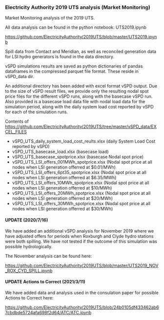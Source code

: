 ### Electricity Authority 2019 UTS analysis (Market Monitoring)

Market Monitoring analysis of the 2019 UTS.

All data analysis can be found in the python notebook: UTS2019.ipynb

https://github.com/ElectricityAuthority/2019UTS/blob/master/UTS2019.ipynb

Spill data from Contact and Meridian, as well as reconciled generation data for LSI hydro generators is found in the data directory.

vSPD simulations results are saved as python dictionaries of pandas dataframes in the compressed parquet file format.  These reside in vSPD_data dir.

An additional directory has been added with excel format vSPD output.  Due to the size of vSPD result files, we provide only the resulting nodal spot price files for the different vSPD runs, along with the basecase vSPD run.  Also provided is a basecase load data file with nodal load data for the simulation period, along with the daily system load cost reported by vSPD for each of the simulation runs.

Contents of https://github.com/ElectricityAuthority/2019UTS/tree/master/vSPD_data/EXCEL_FILES

  
  - vSPD_UTS_daily_system_load_cost_reults.xlsx (daily System Load Cost reported by vSPD)
  - vSPD_UTS_basecase_load.xlsx (basecase load)
  - vSPD_UTS_basecase_spotprice.xlsx (basecase Nodal spot price)
  - vSPD_UTS_LSI_offers_001MWh_spotprice.xlsx (Nodal spot price at all nodes when LSI generation offerred at $0.01/MWh)
  - vSPD_UTS_LSI_offers_6pt35_spotprice.xlsx (Nodal spot price at all nodes when LSI generation offerred at $6.35/MWh)
  - vSPD_UTS_LSI_offers_10MWh_spotprice.xlsx (Nodal spot price at all nodes when LSI generation offerred at $10/MWh)
  - vSPD_UTS_LSI_offers_20MWh_spotprice.xlsx (Nodal spot price at all nodes when LSI generation offerred at $20/MWh)
  - vSPD_UTS_LSI_offers_30MWh_spotprice.xlsx (Nodal spot price at all nodes when LSI generation offerred at $30/MWh)

#### UPDATE (2020/7/16)

We have added an additional vSPD analysis for November 2019 where we have adjusted offers for periods when Roxburgh and Clyde hydro stations were both spilling. 
We have not tested if the outcome of this simulation was possible hydrologically.  

The November analysis can be found here:

https://github.com/ElectricityAuthority/2019UTS/blob/master/UTS2019_NOV_ROX_CYD_SPILL.ipynb

#### UPDATE Actions to Correct (2021/3/11)

We have added data and analysis used in the consulation paper for possible Actions to Correct here:

https://github.com/ElectricityAuthority/2019UTS/blob/24b0105df433462ab67cbdbde5724afa698f2d64/ATC/ATC.ipynb

